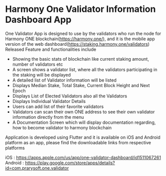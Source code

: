 # Harmony One Validator Information Dashboard App

One Validator App is designed to use by the validators who run the node for Harmony ONE blockchain(https://harmony.one/), and it is the mobile app version of the web dashboard(https://staking.harmony.one/validators)
Released Feature and functionalities include

* Showing the basic stats of blockchain like current staking amount, number of validators etc
* A screen shows a validator list, where all the validators participating in the staking will be displayed
* A detailed list of Validator information will be listed
* Displays Median Stake, Total Stake, Current Block Height and Next Epoch
* Displays List of Elected Validators also all the Validators
* Displays Individual Validator Details
* Users can add list of their favorite validators
* Validators can scan their own ONE address to see their own validator information directly from the menu
* A Documentation Screen which will display documentation regarding, how to become validator to harmony blockchain

Application is developed using Flutter and it is available on iOS and Android platform as an app, please find the downloadable links from respective platforms

iOS : https://apps.apple.com/us/app/one-validator-dashboard/id1511067261
Android : https://play.google.com/store/apps/details?id=com.prarysoft.one.validator

